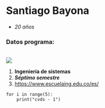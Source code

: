 # Santiago Bayona
- *20 años*
### Datos programa:
\
![](https://gestorpasswd.escuelaing.edu.co/assets/content/img/imgCliente/escuela/banner.png)

1. __Ingeniería de sistemas__
2. *__Séptimo semestre__*
3. <https://www.escuelaing.edu.co/es/>

```
for i in range(5):
    print("cvds - 1")
```
